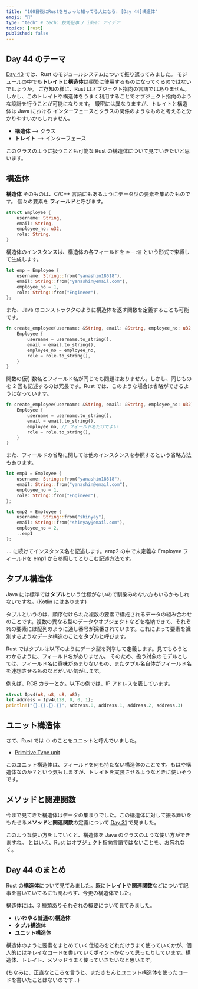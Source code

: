 ```yaml
---
title: "100日後にRustをちょっと知ってる人になる: [Day 44]構造体"
emoji: "🦀"
type: "tech" # tech: 技術記事 / idea: アイデア
topics: [rust]
published: false
---
```

## Day 44 のテーマ

[Day 43](https://zenn.dev/shinyay/articles/hello-rust-day043) では、Rust のモジュールシステムについて振り返ってみました。
モジュールの中でも**トレイト**と**構造体**は頻繁に使用するものになってくるのではないでしょうか。
ご存知の様に、Rust はオブジェクト指向の言語ではありません。しかし、このトレイトや構造体をうまく利用することでオブジェクト指向のような設計を行うことが可能になります。
厳密には異なりますが、トレイトと構造体は Java における インターフェースとクラスの関係のようなものと考えると分かりやすいかもしれません。

- **構造体** --> クラス
- **トレイト** --> インターフェース

このクラスのように扱うことも可能な Rust の構造体について見ていきたいと思います。

## 構造体

**構造体** そのものは、C/C++ 言語にもあるようにデータ型の要素を集めたものです。
個々の要素を **フィールド**と呼びます。

```rust
struct Employee {
    username: String,
    email: String,
    employee_no: u32,
    role: String,
}
```

構造体のインスタンスは、構造体の各フィールドを `キー:値` という形式で束縛して生成します。

```rust
let emp = Employee {
    username: String::from("yanashin18618"),
    email: String::from("yanashin@email.com"),
    employee_no = 1,
    role: String::from("Engineer"),
};
```

また、Java のコンストラクタのように構造体を返す関数を定義することも可能です。

```rust
fn create_employee(username: &String, email: &String, employee_no: u32, role: &String) -> Employee {
    Employee {
        username = username.to_string(),
        email = email.to_string(),
        employee_no = employee_no,
        role = role.to_string(),
    }
}
```

関数の仮引数名とフィールド名が同じでも問題はありません。しかし、同じものを 2 回も記述するのは冗長です。Rust では、このような場合は省略ができるようになっています。

```rust
fn create_employee(username: &String, email: &String, employee_no: u32) -> Employee {
    Employee {
        username = username.to_string(),
        email = email.to_string(),
        employee_no, // フィールド名だけでよい
        role = role.to_string(),
    }
}
```

また、フィールドの省略に関しては他のインスタンスを参照するという省略方法もあります。

```rust
let emp1 = Employee {
    username: String::from("yanashin18618"),
    email: String::from("yanashin@email.com"),
    employee_no = 1,
    role: String::from("Engineer"),
};

let emp2 = Employee {
    username: String::from("shinyay"),
    email: String::from("shinyay@email.com"),
    employee_no = 2,
    ..emp1
};
```

`..` に続けてインスタンス名を記述します。emp2 の中で未定義な Employee フィールドを emp1 から参照してとりこむ記述方法です。

## タプル構造体

Java には標準では**タプル**という仕様がないので馴染みのない方もいるかもしれないですね。(Kotlin にはあります)

タプルというのは、順序付けられた複数の要素で構成されるデータの組み合わせのことです。複数の異なる型のデータやオブジェクトなどを格納できて、それぞれの要素には配列のように通し番号が採番されています。これによって要素を識別するようなデータ構造のことを**タプル**と呼びます。

Rust ではタプルは以下のようにデータ型を列挙して定義します。見てもらうとわかるように、フィールド名がありません。
そのため、扱う対象のモデルとしては、フィールド名に意味があまりないもの、またタプル名自体がフィールド名を連想させるものなどがいい気がします。

例えば、RGB カラーとか。以下の例では、IP アドレスを表しています。

```rust
struct Ipv4(u8, u8, u8, u8);
let address = Ipv4(128, 0, 0, 1);
println!("{}.{}.{}.{}", address.0, address.1, address.2, address.3)
```

## ユニット構造体

さて、Rust では `()` のことをユニットと呼んでいました。

- [Primitive Type unit](https://doc.rust-lang.org/std/primitive.unit.html)

このユニット構造体は、フィールドを何も持たない構造体のことです。もはや構造体なのか？という気もしますが、トレイトを実装させるようなときに使いそうです。

## メソッドと関連関数

今まで見てきた構造体はデータの集まりでした。この構造体に対して振る舞いをもたせる**メソッド**と**関連関数**の定義について [Day 31](https://zenn.dev/shinyay/articles/hello-rust-day031) で見ました。

このような使い方をしていくと、構造体を Java のクラスのような使い方ができますね。
とはいえ、Rust はオブジェクト指向言語ではないことを、お忘れなく。

## Day 44 のまとめ

Rust の**構造体**について見てみました。既に**トレイト**や**関連関数**などについて記事を書いていてるにも関わらず、今更の構造体でした。

構造体には、3 種類ありそれぞれの概要について見てみました。

- **(いわゆる普通の)構造体**
- **タプル構造体**
- **ユニット構造体**

構造体のように要素をまとめていく仕組みをどれだけうまく使っていくかが、個人的にはキレイなコードを書いていくポイントかなって思ったりしています。構造体、トレイト、メソッドうまく使っていきたいなと思います。

(ちなみに、正直なところを言うと、まだきちんとユニット構造体を使ったコードを書いたことはないのです…)

